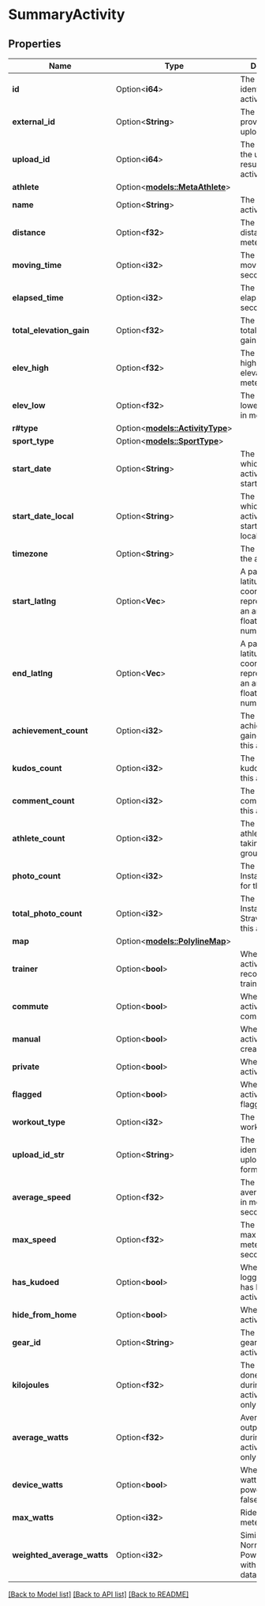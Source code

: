 # SummaryActivity

## Properties

Name | Type | Description | Notes
------------ | ------------- | ------------- | -------------
**id** | Option<**i64**> | The unique identifier of the activity | [optional]
**external_id** | Option<**String**> | The identifier provided at upload time | [optional]
**upload_id** | Option<**i64**> | The identifier of the upload that resulted in this activity | [optional]
**athlete** | Option<[**models::MetaAthlete**](MetaAthlete.md)> |  | [optional]
**name** | Option<**String**> | The name of the activity | [optional]
**distance** | Option<**f32**> | The activity's distance, in meters | [optional]
**moving_time** | Option<**i32**> | The activity's moving time, in seconds | [optional]
**elapsed_time** | Option<**i32**> | The activity's elapsed time, in seconds | [optional]
**total_elevation_gain** | Option<**f32**> | The activity's total elevation gain. | [optional]
**elev_high** | Option<**f32**> | The activity's highest elevation, in meters | [optional]
**elev_low** | Option<**f32**> | The activity's lowest elevation, in meters | [optional]
**r#type** | Option<[**models::ActivityType**](ActivityType.md)> |  | [optional]
**sport_type** | Option<[**models::SportType**](SportType.md)> |  | [optional]
**start_date** | Option<**String**> | The time at which the activity was started. | [optional]
**start_date_local** | Option<**String**> | The time at which the activity was started in the local timezone. | [optional]
**timezone** | Option<**String**> | The timezone of the activity | [optional]
**start_latlng** | Option<**Vec<f32>**> | A pair of latitude/longitude coordinates, represented as an array of 2 floating point numbers. | [optional]
**end_latlng** | Option<**Vec<f32>**> | A pair of latitude/longitude coordinates, represented as an array of 2 floating point numbers. | [optional]
**achievement_count** | Option<**i32**> | The number of achievements gained during this activity | [optional]
**kudos_count** | Option<**i32**> | The number of kudos given for this activity | [optional]
**comment_count** | Option<**i32**> | The number of comments for this activity | [optional]
**athlete_count** | Option<**i32**> | The number of athletes for taking part in a group activity | [optional]
**photo_count** | Option<**i32**> | The number of Instagram photos for this activity | [optional]
**total_photo_count** | Option<**i32**> | The number of Instagram and Strava photos for this activity | [optional]
**map** | Option<[**models::PolylineMap**](PolylineMap.md)> |  | [optional]
**trainer** | Option<**bool**> | Whether this activity was recorded on a training machine | [optional]
**commute** | Option<**bool**> | Whether this activity is a commute | [optional]
**manual** | Option<**bool**> | Whether this activity was created manually | [optional]
**private** | Option<**bool**> | Whether this activity is private | [optional]
**flagged** | Option<**bool**> | Whether this activity is flagged | [optional]
**workout_type** | Option<**i32**> | The activity's workout type | [optional]
**upload_id_str** | Option<**String**> | The unique identifier of the upload in string format | [optional]
**average_speed** | Option<**f32**> | The activity's average speed, in meters per second | [optional]
**max_speed** | Option<**f32**> | The activity's max speed, in meters per second | [optional]
**has_kudoed** | Option<**bool**> | Whether the logged-in athlete has kudoed this activity | [optional]
**hide_from_home** | Option<**bool**> | Whether the activity is muted | [optional]
**gear_id** | Option<**String**> | The id of the gear for the activity | [optional]
**kilojoules** | Option<**f32**> | The total work done in kilojoules during this activity. Rides only | [optional]
**average_watts** | Option<**f32**> | Average power output in watts during this activity. Rides only | [optional]
**device_watts** | Option<**bool**> | Whether the watts are from a power meter, false if estimated | [optional]
**max_watts** | Option<**i32**> | Rides with power meter data only | [optional]
**weighted_average_watts** | Option<**i32**> | Similar to Normalized Power. Rides with power meter data only | [optional]

[[Back to Model list]](../README.md#documentation-for-models) [[Back to API list]](../README.md#documentation-for-api-endpoints) [[Back to README]](../README.md)


